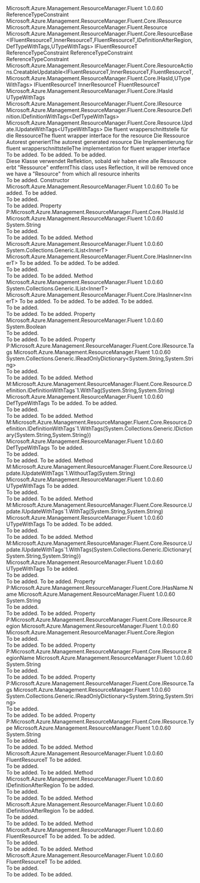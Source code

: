 <Type Name="ResourceBase&lt;IFluentResourceT,InnerResourceT,FluentResourceT,IDefinitionAfterRegion,DefTypeWithTags,UTypeWithTags&gt;" FullName="Microsoft.Azure.Management.ResourceManager.Fluent.Core.ResourceBase&lt;IFluentResourceT,InnerResourceT,FluentResourceT,IDefinitionAfterRegion,DefTypeWithTags,UTypeWithTags&gt;">
  <TypeSignature Language="C#" Value="public abstract class ResourceBase&lt;IFluentResourceT,InnerResourceT,FluentResourceT,IDefinitionAfterRegion,DefTypeWithTags,UTypeWithTags&gt; : Microsoft.Azure.Management.ResourceManager.Fluent.Core.ResourceActions.CreatableUpdatable&lt;IFluentResourceT,InnerResourceT,FluentResourceT,Microsoft.Azure.Management.ResourceManager.Fluent.Core.IHasId,UTypeWithTags&gt;, Microsoft.Azure.Management.ResourceManager.Fluent.Core.IResource, Microsoft.Azure.Management.ResourceManager.Fluent.Core.Resource.Definition.IDefinitionWithTags&lt;DefTypeWithTags&gt;, Microsoft.Azure.Management.ResourceManager.Fluent.Core.Resource.Update.IUpdateWithTags&lt;UTypeWithTags&gt; where IFluentResourceT : class, IResource where InnerResourceT : Resource where FluentResourceT : ResourceBase&lt;IFluentResourceT,InnerResourceT,FluentResourceT,IDefinitionAfterRegion,DefTypeWithTags,UTypeWithTags&gt;, IFluentResourceT where IDefinitionAfterRegion : class where DefTypeWithTags : class where UTypeWithTags : class" />
  <TypeSignature Language="ILAsm" Value=".class public auto ansi abstract beforefieldinit ResourceBase`6&lt;class (class Microsoft.Azure.Management.ResourceManager.Fluent.Core.IResource) IFluentResourceT, (class Microsoft.Azure.Management.ResourceManager.Fluent.Resource) InnerResourceT, (class Microsoft.Azure.Management.ResourceManager.Fluent.Core.ResourceBase`6&lt;!IFluentResourceT, !InnerResourceT, !FluentResourceT, !IDefinitionAfterRegion, !DefTypeWithTags, !UTypeWithTags&gt;, !IFluentResourceT) FluentResourceT, class IDefinitionAfterRegion, class DefTypeWithTags, class UTypeWithTags&gt; extends Microsoft.Azure.Management.ResourceManager.Fluent.Core.ResourceActions.CreatableUpdatable`5&lt;!IFluentResourceT, !InnerResourceT, !FluentResourceT, class Microsoft.Azure.Management.ResourceManager.Fluent.Core.IHasId, !UTypeWithTags&gt; implements class Microsoft.Azure.Management.ResourceManager.Fluent.Core.IHasId, class Microsoft.Azure.Management.ResourceManager.Fluent.Core.IHasName, class Microsoft.Azure.Management.ResourceManager.Fluent.Core.IResource, class Microsoft.Azure.Management.ResourceManager.Fluent.Core.Resource.Definition.IDefinitionWithTags`1&lt;!DefTypeWithTags&gt;, class Microsoft.Azure.Management.ResourceManager.Fluent.Core.Resource.Update.IUpdateWithTags`1&lt;!UTypeWithTags&gt;, class Microsoft.Azure.Management.ResourceManager.Fluent.Core.ResourceActions.IIndexable" />
  <TypeSignature Language="DocId" Value="T:Microsoft.Azure.Management.ResourceManager.Fluent.Core.ResourceBase`6" />
  <TypeSignature Language="VB.NET" Value="Public MustInherit Class ResourceBase(Of IFluentResourceT, InnerResourceT, FluentResourceT, IDefinitionAfterRegion, DefTypeWithTags, UTypeWithTags)&#xA;Inherits CreatableUpdatable(Of IFluentResourceT, InnerResourceT, FluentResourceT, IHasId, UTypeWithTags)&#xA;Implements IDefinitionWithTags(Of DefTypeWithTags), IResource, IUpdateWithTags(Of UTypeWithTags)" />
  <TypeSignature Language="F#" Value="type ResourceBase&lt;'IFluentResourceT, 'InnerResourceT, 'FluentResourceT, 'IDefinitionAfterRegion, 'DefTypeWithTags, 'UTypeWithTags (requires 'IFluentResourceT : null and 'IFluentResourceT :&gt; IResource and 'InnerResourceT :&gt; Resource and 'FluentResourceT :&gt; ResourceBase&lt;'IFluentResourceT, 'InnerResourceT, 'FluentResourceT, 'IDefinitionAfterRegion, 'DefTypeWithTags, 'UTypeWithTags&gt; and 'FluentResourceT :&gt; 'IFluentResourceT and 'IDefinitionAfterRegion : null and 'DefTypeWithTags : null and 'UTypeWithTags : null)&gt; = class&#xA;    inherit CreatableUpdatable&lt;'IFluentResourceT, 'InnerResourceT, 'FluentResourceT, IHasId, 'UTypeWithTags (requires 'IFluentResourceT : null and 'IFluentResourceT :&gt; IResource and 'InnerResourceT :&gt; Resource and 'FluentResourceT :&gt; ResourceBase&lt;'IFluentResourceT, 'InnerResourceT, 'FluentResourceT, 'IDefinitionAfterRegion, 'DefTypeWithTags, 'UTypeWithTags&gt; and 'FluentResourceT :&gt; 'IFluentResourceT and 'UTypeWithTags : null)&gt;&#xA;    interface IResource&#xA;    interface IIndexable&#xA;    interface IHasId&#xA;    interface IHasName&#xA;    interface IDefinitionWithTags&lt;'DefTypeWithTags (requires 'DefTypeWithTags : null)&gt;&#xA;    interface IUpdateWithTags&lt;'UTypeWithTags (requires 'UTypeWithTags : null)&gt;" />
  <AssemblyInfo>
    <AssemblyName>Microsoft.Azure.Management.ResourceManager.Fluent</AssemblyName>
    <AssemblyVersion>1.0.0.60</AssemblyVersion>
  </AssemblyInfo>
  <TypeParameters>
    <TypeParameter Name="IFluentResourceT">
      <Constraints>
        <ParameterAttribute>ReferenceTypeConstraint</ParameterAttribute>
        <InterfaceName>Microsoft.Azure.Management.ResourceManager.Fluent.Core.IResource</InterfaceName>
      </Constraints>
    </TypeParameter>
    <TypeParameter Name="InnerResourceT">
      <Constraints>
        <BaseTypeName>Microsoft.Azure.Management.ResourceManager.Fluent.Resource</BaseTypeName>
      </Constraints>
    </TypeParameter>
    <TypeParameter Name="FluentResourceT">
      <Constraints>
        <BaseTypeName>Microsoft.Azure.Management.ResourceManager.Fluent.Core.ResourceBase&lt;IFluentResourceT,InnerResourceT,FluentResourceT,IDefinitionAfterRegion,DefTypeWithTags,UTypeWithTags&gt;</BaseTypeName>
        <BaseTypeName>IFluentResourceT</BaseTypeName>
      </Constraints>
    </TypeParameter>
    <TypeParameter Name="IDefinitionAfterRegion">
      <Constraints>
        <ParameterAttribute>ReferenceTypeConstraint</ParameterAttribute>
      </Constraints>
    </TypeParameter>
    <TypeParameter Name="DefTypeWithTags">
      <Constraints>
        <ParameterAttribute>ReferenceTypeConstraint</ParameterAttribute>
      </Constraints>
    </TypeParameter>
    <TypeParameter Name="UTypeWithTags">
      <Constraints>
        <ParameterAttribute>ReferenceTypeConstraint</ParameterAttribute>
      </Constraints>
    </TypeParameter>
  </TypeParameters>
  <Base>
    <BaseTypeName>Microsoft.Azure.Management.ResourceManager.Fluent.Core.ResourceActions.CreatableUpdatable&lt;IFluentResourceT,InnerResourceT,FluentResourceT,Microsoft.Azure.Management.ResourceManager.Fluent.Core.IHasId,UTypeWithTags&gt;</BaseTypeName>
    <BaseTypeArguments>
      <BaseTypeArgument TypeParamName="IFluentResourceT">IFluentResourceT</BaseTypeArgument>
      <BaseTypeArgument TypeParamName="InnerResourceT">InnerResourceT</BaseTypeArgument>
      <BaseTypeArgument TypeParamName="FluentResourceT">FluentResourceT</BaseTypeArgument>
      <BaseTypeArgument TypeParamName="IResourceT">Microsoft.Azure.Management.ResourceManager.Fluent.Core.IHasId</BaseTypeArgument>
      <BaseTypeArgument TypeParamName="IUpdatableT">UTypeWithTags</BaseTypeArgument>
    </BaseTypeArguments>
  </Base>
  <Interfaces>
    <Interface>
      <InterfaceName>Microsoft.Azure.Management.ResourceManager.Fluent.Core.IResource</InterfaceName>
    </Interface>
    <Interface>
      <InterfaceName>Microsoft.Azure.Management.ResourceManager.Fluent.Core.Resource.Definition.IDefinitionWithTags&lt;DefTypeWithTags&gt;</InterfaceName>
    </Interface>
    <Interface>
      <InterfaceName>Microsoft.Azure.Management.ResourceManager.Fluent.Core.Resource.Update.IUpdateWithTags&lt;UTypeWithTags&gt;</InterfaceName>
    </Interface>
  </Interfaces>
  <Docs>
    <typeparam name="IFluentResourceT"><span data-ttu-id="e8639-101">Die fluent wrapperschnittstelle für die Ressource</span><span class="sxs-lookup"><span data-stu-id="e8639-101">The fluent wrapper interface for the resource</span></span></typeparam>
    <typeparam name="InnerResourceT"><span data-ttu-id="e8639-102">Die Ressource Autorest generiert</span><span class="sxs-lookup"><span data-stu-id="e8639-102">The autorest generated resource</span></span></typeparam>
    <typeparam name="FluentResourceT"><span data-ttu-id="e8639-103">Die Implementierung für fluent wrapperschnittstelle</span><span class="sxs-lookup"><span data-stu-id="e8639-103">The implementation for fluent wrapper interface</span></span></typeparam>
    <typeparam name="IDefinitionAfterRegion">To be added.</typeparam>
    <typeparam name="DefTypeWithTags">To be added.</typeparam>
    <typeparam name="UTypeWithTags">To be added.</typeparam>
    <summary>
            <span data-ttu-id="e8639-104">Diese Klasse verwendet Reflektion, sobald wir haben eine alle Ressource erbt "Ressource" entfernt</span><span class="sxs-lookup"><span data-stu-id="e8639-104">This class uses Reflection, it will be removed once we have a "Resource" from which all resource inherits</span></span>
            </summary>
    <remarks>To be added.</remarks>
  </Docs>
  <Members>
    <Member MemberName=".ctor">
      <MemberSignature Language="C#" Value="protected ResourceBase (string key, InnerResourceT innerObject);" />
      <MemberSignature Language="ILAsm" Value=".method familyhidebysig specialname rtspecialname instance void .ctor(string key, !InnerResourceT innerObject) cil managed" />
      <MemberSignature Language="DocId" Value="M:Microsoft.Azure.Management.ResourceManager.Fluent.Core.ResourceBase`6.#ctor(System.String,`1)" />
      <MemberSignature Language="VB.NET" Value="Protected Sub New (key As String, innerObject As InnerResourceT)" />
      <MemberSignature Language="F#" Value="new Microsoft.Azure.Management.ResourceManager.Fluent.Core.ResourceBase&lt;'IFluentResourceT, 'InnerResourceT, 'FluentResourceT, 'IDefinitionAfterRegion, 'DefTypeWithTags, 'UTypeWithTags (requires 'IFluentResourceT : null and 'IFluentResourceT :&gt; Microsoft.Azure.Management.ResourceManager.Fluent.Core.IResource and 'InnerResourceT :&gt; Microsoft.Azure.Management.ResourceManager.Fluent.Resource and 'FluentResourceT :&gt; Microsoft.Azure.Management.ResourceManager.Fluent.Core.ResourceBase&lt;'IFluentResourceT, 'InnerResourceT, 'FluentResourceT, 'IDefinitionAfterRegion, 'DefTypeWithTags, 'UTypeWithTags&gt; and 'FluentResourceT :&gt; 'IFluentResourceT and 'IDefinitionAfterRegion : null and 'DefTypeWithTags : null and 'UTypeWithTags : null)&gt; : string * 'InnerResourceT -&gt; Microsoft.Azure.Management.ResourceManager.Fluent.Core.ResourceBase&lt;'IFluentResourceT, 'InnerResourceT, 'FluentResourceT, 'IDefinitionAfterRegion, 'DefTypeWithTags, 'UTypeWithTags (requires 'IFluentResourceT : null and 'IFluentResourceT :&gt; Microsoft.Azure.Management.ResourceManager.Fluent.Core.IResource and 'InnerResourceT :&gt; Microsoft.Azure.Management.ResourceManager.Fluent.Resource and 'FluentResourceT :&gt; Microsoft.Azure.Management.ResourceManager.Fluent.Core.ResourceBase&lt;'IFluentResourceT, 'InnerResourceT, 'FluentResourceT, 'IDefinitionAfterRegion, 'DefTypeWithTags, 'UTypeWithTags&gt; and 'FluentResourceT :&gt; 'IFluentResourceT and 'IDefinitionAfterRegion : null and 'DefTypeWithTags : null and 'UTypeWithTags : null)&gt;" Usage="new Microsoft.Azure.Management.ResourceManager.Fluent.Core.ResourceBase&lt;'IFluentResourceT, 'InnerResourceT, 'FluentResourceT, 'IDefinitionAfterRegion, 'DefTypeWithTags, 'UTypeWithTags (requires 'IFluentResourceT : null and 'IFluentResourceT :&gt; Microsoft.Azure.Management.ResourceManager.Fluent.Core.IResource and 'InnerResourceT :&gt; Microsoft.Azure.Management.ResourceManager.Fluent.Resource and 'FluentResourceT :&gt; Microsoft.Azure.Management.ResourceManager.Fluent.Core.ResourceBase&lt;'IFluentResourceT, 'InnerResourceT, 'FluentResourceT, 'IDefinitionAfterRegion, 'DefTypeWithTags, 'UTypeWithTags&gt; and 'FluentResourceT :&gt; 'IFluentResourceT and 'IDefinitionAfterRegion : null and 'DefTypeWithTags : null and 'UTypeWithTags : null)&gt; (key, innerObject)" />
      <MemberType>Constructor</MemberType>
      <AssemblyInfo>
        <AssemblyName>Microsoft.Azure.Management.ResourceManager.Fluent</AssemblyName>
        <AssemblyVersion>1.0.0.60</AssemblyVersion>
      </AssemblyInfo>
      <Parameters>
        <Parameter Name="key" Type="System.String" />
        <Parameter Name="innerObject" Type="InnerResourceT" />
      </Parameters>
      <Docs>
        <param name="key">To be added.</param>
        <param name="innerObject">To be added.</param>
        <summary>To be added.</summary>
        <remarks>To be added.</remarks>
      </Docs>
    </Member>
    <Member MemberName="Id">
      <MemberSignature Language="C#" Value="public string Id { get; }" />
      <MemberSignature Language="ILAsm" Value=".property instance string Id" />
      <MemberSignature Language="DocId" Value="P:Microsoft.Azure.Management.ResourceManager.Fluent.Core.ResourceBase`6.Id" />
      <MemberSignature Language="VB.NET" Value="Public ReadOnly Property Id As String" />
      <MemberSignature Language="F#" Value="member this.Id : string" Usage="Microsoft.Azure.Management.ResourceManager.Fluent.Core.ResourceBase&lt;'IFluentResourceT, 'InnerResourceT, 'FluentResourceT, 'IDefinitionAfterRegion, 'DefTypeWithTags, 'UTypeWithTags (requires 'IFluentResourceT : null and 'IFluentResourceT :&gt; Microsoft.Azure.Management.ResourceManager.Fluent.Core.IResource and 'InnerResourceT :&gt; Microsoft.Azure.Management.ResourceManager.Fluent.Resource and 'FluentResourceT :&gt; Microsoft.Azure.Management.ResourceManager.Fluent.Core.ResourceBase&lt;'IFluentResourceT, 'InnerResourceT, 'FluentResourceT, 'IDefinitionAfterRegion, 'DefTypeWithTags, 'UTypeWithTags&gt; and 'FluentResourceT :&gt; 'IFluentResourceT and 'IDefinitionAfterRegion : null and 'DefTypeWithTags : null and 'UTypeWithTags : null)&gt;.Id" />
      <MemberType>Property</MemberType>
      <Implements>
        <InterfaceMember>P:Microsoft.Azure.Management.ResourceManager.Fluent.Core.IHasId.Id</InterfaceMember>
      </Implements>
      <AssemblyInfo>
        <AssemblyName>Microsoft.Azure.Management.ResourceManager.Fluent</AssemblyName>
        <AssemblyVersion>1.0.0.60</AssemblyVersion>
      </AssemblyInfo>
      <ReturnValue>
        <ReturnType>System.String</ReturnType>
      </ReturnValue>
      <Docs>
        <summary>To be added.</summary>
        <value>To be added.</value>
        <remarks>To be added.</remarks>
      </Docs>
    </Member>
    <Member MemberName="InnersFromWrappers&lt;InnerT,IWrapperT&gt;">
      <MemberSignature Language="C#" Value="protected System.Collections.Generic.IList&lt;InnerT&gt; InnersFromWrappers&lt;InnerT,IWrapperT&gt; (System.Collections.Generic.ICollection&lt;IWrapperT&gt; wrappers) where IWrapperT : Microsoft.Azure.Management.ResourceManager.Fluent.Core.IHasInner&lt;InnerT&gt;;" />
      <MemberSignature Language="ILAsm" Value=".method familyhidebysig instance class System.Collections.Generic.IList`1&lt;!!InnerT&gt; InnersFromWrappers&lt;InnerT, (class Microsoft.Azure.Management.ResourceManager.Fluent.Core.IHasInner`1&lt;!!InnerT&gt;) IWrapperT&gt;(class System.Collections.Generic.ICollection`1&lt;!!IWrapperT&gt; wrappers) cil managed" />
      <MemberSignature Language="DocId" Value="M:Microsoft.Azure.Management.ResourceManager.Fluent.Core.ResourceBase`6.InnersFromWrappers``2(System.Collections.Generic.ICollection{``1})" />
      <MemberSignature Language="VB.NET" Value="Protected Function InnersFromWrappers(Of InnerT, IWrapperT) (wrappers As ICollection(Of IWrapperT)) As IList(Of InnerT)" />
      <MemberSignature Language="F#" Value="member this.InnersFromWrappers : System.Collections.Generic.ICollection&lt;'IWrapperT (requires 'IWrapperT :&gt; Microsoft.Azure.Management.ResourceManager.Fluent.Core.IHasInner&lt;'InnerT&gt;)&gt; -&gt; System.Collections.Generic.IList&lt;'InnerT&gt; (requires 'IWrapperT :&gt; Microsoft.Azure.Management.ResourceManager.Fluent.Core.IHasInner&lt;'InnerT&gt;)" Usage="resourceBase.InnersFromWrappers wrappers" />
      <MemberType>Method</MemberType>
      <AssemblyInfo>
        <AssemblyName>Microsoft.Azure.Management.ResourceManager.Fluent</AssemblyName>
        <AssemblyVersion>1.0.0.60</AssemblyVersion>
      </AssemblyInfo>
      <ReturnValue>
        <ReturnType>System.Collections.Generic.IList&lt;InnerT&gt;</ReturnType>
      </ReturnValue>
      <TypeParameters>
        <TypeParameter Name="InnerT" />
        <TypeParameter Name="IWrapperT">
          <Constraints>
            <InterfaceName>Microsoft.Azure.Management.ResourceManager.Fluent.Core.IHasInner&lt;InnerT&gt;</InterfaceName>
          </Constraints>
        </TypeParameter>
      </TypeParameters>
      <Parameters>
        <Parameter Name="wrappers" Type="System.Collections.Generic.ICollection&lt;IWrapperT&gt;" />
      </Parameters>
      <Docs>
        <typeparam name="InnerT">To be added.</typeparam>
        <typeparam name="IWrapperT">To be added.</typeparam>
        <param name="wrappers">To be added.</param>
        <summary>To be added.</summary>
        <returns>To be added.</returns>
        <remarks>To be added.</remarks>
      </Docs>
    </Member>
    <Member MemberName="InnersFromWrappers&lt;InnerT,IWrapperT&gt;">
      <MemberSignature Language="C#" Value="protected System.Collections.Generic.IList&lt;InnerT&gt; InnersFromWrappers&lt;InnerT,IWrapperT&gt; (System.Collections.Generic.ICollection&lt;IWrapperT&gt; wrappers, System.Collections.Generic.IList&lt;InnerT&gt; inners) where IWrapperT : Microsoft.Azure.Management.ResourceManager.Fluent.Core.IHasInner&lt;InnerT&gt;;" />
      <MemberSignature Language="ILAsm" Value=".method familyhidebysig instance class System.Collections.Generic.IList`1&lt;!!InnerT&gt; InnersFromWrappers&lt;InnerT, (class Microsoft.Azure.Management.ResourceManager.Fluent.Core.IHasInner`1&lt;!!InnerT&gt;) IWrapperT&gt;(class System.Collections.Generic.ICollection`1&lt;!!IWrapperT&gt; wrappers, class System.Collections.Generic.IList`1&lt;!!InnerT&gt; inners) cil managed" />
      <MemberSignature Language="DocId" Value="M:Microsoft.Azure.Management.ResourceManager.Fluent.Core.ResourceBase`6.InnersFromWrappers``2(System.Collections.Generic.ICollection{``1},System.Collections.Generic.IList{``0})" />
      <MemberSignature Language="VB.NET" Value="Protected Function InnersFromWrappers(Of InnerT, IWrapperT) (wrappers As ICollection(Of IWrapperT), inners As IList(Of InnerT)) As IList(Of InnerT)" />
      <MemberSignature Language="F#" Value="member this.InnersFromWrappers : System.Collections.Generic.ICollection&lt;'IWrapperT (requires 'IWrapperT :&gt; Microsoft.Azure.Management.ResourceManager.Fluent.Core.IHasInner&lt;'InnerT&gt;)&gt; * System.Collections.Generic.IList&lt;'InnerT&gt; -&gt; System.Collections.Generic.IList&lt;'InnerT&gt; (requires 'IWrapperT :&gt; Microsoft.Azure.Management.ResourceManager.Fluent.Core.IHasInner&lt;'InnerT&gt;)" Usage="resourceBase.InnersFromWrappers (wrappers, inners)" />
      <MemberType>Method</MemberType>
      <AssemblyInfo>
        <AssemblyName>Microsoft.Azure.Management.ResourceManager.Fluent</AssemblyName>
        <AssemblyVersion>1.0.0.60</AssemblyVersion>
      </AssemblyInfo>
      <ReturnValue>
        <ReturnType>System.Collections.Generic.IList&lt;InnerT&gt;</ReturnType>
      </ReturnValue>
      <TypeParameters>
        <TypeParameter Name="InnerT" />
        <TypeParameter Name="IWrapperT">
          <Constraints>
            <InterfaceName>Microsoft.Azure.Management.ResourceManager.Fluent.Core.IHasInner&lt;InnerT&gt;</InterfaceName>
          </Constraints>
        </TypeParameter>
      </TypeParameters>
      <Parameters>
        <Parameter Name="wrappers" Type="System.Collections.Generic.ICollection&lt;IWrapperT&gt;" />
        <Parameter Name="inners" Type="System.Collections.Generic.IList&lt;InnerT&gt;" />
      </Parameters>
      <Docs>
        <typeparam name="InnerT">To be added.</typeparam>
        <typeparam name="IWrapperT">To be added.</typeparam>
        <param name="wrappers">To be added.</param>
        <param name="inners">To be added.</param>
        <summary>To be added.</summary>
        <returns>To be added.</returns>
        <remarks>To be added.</remarks>
      </Docs>
    </Member>
    <Member MemberName="IsInCreateMode">
      <MemberSignature Language="C#" Value="protected bool IsInCreateMode { get; }" />
      <MemberSignature Language="ILAsm" Value=".property instance bool IsInCreateMode" />
      <MemberSignature Language="DocId" Value="P:Microsoft.Azure.Management.ResourceManager.Fluent.Core.ResourceBase`6.IsInCreateMode" />
      <MemberSignature Language="VB.NET" Value="Protected ReadOnly Property IsInCreateMode As Boolean" />
      <MemberSignature Language="F#" Value="member this.IsInCreateMode : bool" Usage="Microsoft.Azure.Management.ResourceManager.Fluent.Core.ResourceBase&lt;'IFluentResourceT, 'InnerResourceT, 'FluentResourceT, 'IDefinitionAfterRegion, 'DefTypeWithTags, 'UTypeWithTags (requires 'IFluentResourceT : null and 'IFluentResourceT :&gt; Microsoft.Azure.Management.ResourceManager.Fluent.Core.IResource and 'InnerResourceT :&gt; Microsoft.Azure.Management.ResourceManager.Fluent.Resource and 'FluentResourceT :&gt; Microsoft.Azure.Management.ResourceManager.Fluent.Core.ResourceBase&lt;'IFluentResourceT, 'InnerResourceT, 'FluentResourceT, 'IDefinitionAfterRegion, 'DefTypeWithTags, 'UTypeWithTags&gt; and 'FluentResourceT :&gt; 'IFluentResourceT and 'IDefinitionAfterRegion : null and 'DefTypeWithTags : null and 'UTypeWithTags : null)&gt;.IsInCreateMode" />
      <MemberType>Property</MemberType>
      <AssemblyInfo>
        <AssemblyName>Microsoft.Azure.Management.ResourceManager.Fluent</AssemblyName>
        <AssemblyVersion>1.0.0.60</AssemblyVersion>
      </AssemblyInfo>
      <ReturnValue>
        <ReturnType>System.Boolean</ReturnType>
      </ReturnValue>
      <Docs>
        <summary>To be added.</summary>
        <value>To be added.</value>
        <remarks>To be added.</remarks>
      </Docs>
    </Member>
    <Member MemberName="Microsoft.Azure.Management.ResourceManager.Fluent.Core.IResource.Tags">
      <MemberSignature Language="C#" Value="System.Collections.Generic.IReadOnlyDictionary&lt;string,string&gt; Microsoft.Azure.Management.ResourceManager.Fluent.Core.IResource.Tags { get; }" />
      <MemberSignature Language="ILAsm" Value=".property instance class System.Collections.Generic.IReadOnlyDictionary`2&lt;string, string&gt; Microsoft.Azure.Management.ResourceManager.Fluent.Core.IResource.Tags" />
      <MemberSignature Language="DocId" Value="P:Microsoft.Azure.Management.ResourceManager.Fluent.Core.ResourceBase`6.Microsoft#Azure#Management#ResourceManager#Fluent#Core#IResource#Tags" />
      <MemberSignature Language="VB.NET" Value=" ReadOnly Property Tags As IReadOnlyDictionary(Of String, String) Implements IResource.Tags" />
      <MemberSignature Language="F#" Usage="Microsoft.Azure.Management.ResourceManager.Fluent.Core.ResourceBase&lt;'IFluentResourceT, 'InnerResourceT, 'FluentResourceT, 'IDefinitionAfterRegion, 'DefTypeWithTags, 'UTypeWithTags (requires 'IFluentResourceT : null and 'IFluentResourceT :&gt; Microsoft.Azure.Management.ResourceManager.Fluent.Core.IResource and 'InnerResourceT :&gt; Microsoft.Azure.Management.ResourceManager.Fluent.Resource and 'FluentResourceT :&gt; Microsoft.Azure.Management.ResourceManager.Fluent.Core.ResourceBase&lt;'IFluentResourceT, 'InnerResourceT, 'FluentResourceT, 'IDefinitionAfterRegion, 'DefTypeWithTags, 'UTypeWithTags&gt; and 'FluentResourceT :&gt; 'IFluentResourceT and 'IDefinitionAfterRegion : null and 'DefTypeWithTags : null and 'UTypeWithTags : null)&gt;.Microsoft.Azure.Management.ResourceManager.Fluent.Core.IResource.Tags" />
      <MemberType>Property</MemberType>
      <Implements>
        <InterfaceMember>P:Microsoft.Azure.Management.ResourceManager.Fluent.Core.IResource.Tags</InterfaceMember>
      </Implements>
      <AssemblyInfo>
        <AssemblyName>Microsoft.Azure.Management.ResourceManager.Fluent</AssemblyName>
        <AssemblyVersion>1.0.0.60</AssemblyVersion>
      </AssemblyInfo>
      <ReturnValue>
        <ReturnType>System.Collections.Generic.IReadOnlyDictionary&lt;System.String,System.String&gt;</ReturnType>
      </ReturnValue>
      <Docs>
        <summary>To be added.</summary>
        <value>To be added.</value>
        <remarks>To be added.</remarks>
      </Docs>
    </Member>
    <Member MemberName="Microsoft.Azure.Management.ResourceManager.Fluent.Core.Resource.Definition.IDefinitionWithTags&lt;DefTypeWithTags&gt;.WithTag">
      <MemberSignature Language="C#" Value="DefTypeWithTags IDefinitionWithTags&lt;DefTypeWithTags&gt;.WithTag (string key, string value);" />
      <MemberSignature Language="ILAsm" Value=".method hidebysig newslot virtual instance !DefTypeWithTags Microsoft.Azure.Management.ResourceManager.Fluent.Core.Resource.Definition.IDefinitionWithTags&lt;DefTypeWithTags&gt;.WithTag(string key, string value) cil managed" />
      <MemberSignature Language="DocId" Value="M:Microsoft.Azure.Management.ResourceManager.Fluent.Core.ResourceBase`6.Microsoft#Azure#Management#ResourceManager#Fluent#Core#Resource#Definition#IDefinitionWithTags&lt;DefTypeWithTags&gt;#WithTag(System.String,System.String)" />
      <MemberSignature Language="VB.NET" Value="Function WithTag (key As String, value As String) As DefTypeWithTags Implements IDefinitionWithTags(Of DefTypeWithTags).WithTag" />
      <MemberType>Method</MemberType>
      <Implements>
        <InterfaceMember>M:Microsoft.Azure.Management.ResourceManager.Fluent.Core.Resource.Definition.IDefinitionWithTags`1.WithTag(System.String,System.String)</InterfaceMember>
      </Implements>
      <AssemblyInfo>
        <AssemblyName>Microsoft.Azure.Management.ResourceManager.Fluent</AssemblyName>
        <AssemblyVersion>1.0.0.60</AssemblyVersion>
      </AssemblyInfo>
      <ReturnValue>
        <ReturnType>DefTypeWithTags</ReturnType>
      </ReturnValue>
      <Parameters>
        <Parameter Name="key" Type="System.String" />
        <Parameter Name="value" Type="System.String" />
      </Parameters>
      <Docs>
        <param name="key">To be added.</param>
        <param name="value">To be added.</param>
        <summary>To be added.</summary>
        <returns>To be added.</returns>
        <remarks>To be added.</remarks>
      </Docs>
    </Member>
    <Member MemberName="Microsoft.Azure.Management.ResourceManager.Fluent.Core.Resource.Definition.IDefinitionWithTags&lt;DefTypeWithTags&gt;.WithTags">
      <MemberSignature Language="C#" Value="DefTypeWithTags IDefinitionWithTags&lt;DefTypeWithTags&gt;.WithTags (System.Collections.Generic.IDictionary&lt;string,string&gt; tags);" />
      <MemberSignature Language="ILAsm" Value=".method hidebysig newslot virtual instance !DefTypeWithTags Microsoft.Azure.Management.ResourceManager.Fluent.Core.Resource.Definition.IDefinitionWithTags&lt;DefTypeWithTags&gt;.WithTags(class System.Collections.Generic.IDictionary`2&lt;string, string&gt; tags) cil managed" />
      <MemberSignature Language="DocId" Value="M:Microsoft.Azure.Management.ResourceManager.Fluent.Core.ResourceBase`6.Microsoft#Azure#Management#ResourceManager#Fluent#Core#Resource#Definition#IDefinitionWithTags&lt;DefTypeWithTags&gt;#WithTags(System.Collections.Generic.IDictionary{System.String,System.String})" />
      <MemberSignature Language="VB.NET" Value="Function WithTags (tags As IDictionary(Of String, String)) As DefTypeWithTags Implements IDefinitionWithTags(Of DefTypeWithTags).WithTags" />
      <MemberType>Method</MemberType>
      <Implements>
        <InterfaceMember>M:Microsoft.Azure.Management.ResourceManager.Fluent.Core.Resource.Definition.IDefinitionWithTags`1.WithTags(System.Collections.Generic.IDictionary{System.String,System.String})</InterfaceMember>
      </Implements>
      <AssemblyInfo>
        <AssemblyName>Microsoft.Azure.Management.ResourceManager.Fluent</AssemblyName>
        <AssemblyVersion>1.0.0.60</AssemblyVersion>
      </AssemblyInfo>
      <ReturnValue>
        <ReturnType>DefTypeWithTags</ReturnType>
      </ReturnValue>
      <Parameters>
        <Parameter Name="tags" Type="System.Collections.Generic.IDictionary&lt;System.String,System.String&gt;" />
      </Parameters>
      <Docs>
        <param name="tags">To be added.</param>
        <summary>To be added.</summary>
        <returns>To be added.</returns>
        <remarks>To be added.</remarks>
      </Docs>
    </Member>
    <Member MemberName="Microsoft.Azure.Management.ResourceManager.Fluent.Core.Resource.Update.IUpdateWithTags&lt;UTypeWithTags&gt;.WithoutTag">
      <MemberSignature Language="C#" Value="UTypeWithTags IUpdateWithTags&lt;UTypeWithTags&gt;.WithoutTag (string key);" />
      <MemberSignature Language="ILAsm" Value=".method hidebysig newslot virtual instance !UTypeWithTags Microsoft.Azure.Management.ResourceManager.Fluent.Core.Resource.Update.IUpdateWithTags&lt;UTypeWithTags&gt;.WithoutTag(string key) cil managed" />
      <MemberSignature Language="DocId" Value="M:Microsoft.Azure.Management.ResourceManager.Fluent.Core.ResourceBase`6.Microsoft#Azure#Management#ResourceManager#Fluent#Core#Resource#Update#IUpdateWithTags&lt;UTypeWithTags&gt;#WithoutTag(System.String)" />
      <MemberSignature Language="VB.NET" Value="Function WithoutTag (key As String) As UTypeWithTags Implements IUpdateWithTags(Of UTypeWithTags).WithoutTag" />
      <MemberType>Method</MemberType>
      <Implements>
        <InterfaceMember>M:Microsoft.Azure.Management.ResourceManager.Fluent.Core.Resource.Update.IUpdateWithTags`1.WithoutTag(System.String)</InterfaceMember>
      </Implements>
      <AssemblyInfo>
        <AssemblyName>Microsoft.Azure.Management.ResourceManager.Fluent</AssemblyName>
        <AssemblyVersion>1.0.0.60</AssemblyVersion>
      </AssemblyInfo>
      <ReturnValue>
        <ReturnType>UTypeWithTags</ReturnType>
      </ReturnValue>
      <Parameters>
        <Parameter Name="key" Type="System.String" />
      </Parameters>
      <Docs>
        <param name="key">To be added.</param>
        <summary>To be added.</summary>
        <returns>To be added.</returns>
        <remarks>To be added.</remarks>
      </Docs>
    </Member>
    <Member MemberName="Microsoft.Azure.Management.ResourceManager.Fluent.Core.Resource.Update.IUpdateWithTags&lt;UTypeWithTags&gt;.WithTag">
      <MemberSignature Language="C#" Value="UTypeWithTags IUpdateWithTags&lt;UTypeWithTags&gt;.WithTag (string key, string value);" />
      <MemberSignature Language="ILAsm" Value=".method hidebysig newslot virtual instance !UTypeWithTags Microsoft.Azure.Management.ResourceManager.Fluent.Core.Resource.Update.IUpdateWithTags&lt;UTypeWithTags&gt;.WithTag(string key, string value) cil managed" />
      <MemberSignature Language="DocId" Value="M:Microsoft.Azure.Management.ResourceManager.Fluent.Core.ResourceBase`6.Microsoft#Azure#Management#ResourceManager#Fluent#Core#Resource#Update#IUpdateWithTags&lt;UTypeWithTags&gt;#WithTag(System.String,System.String)" />
      <MemberSignature Language="VB.NET" Value="Function WithTag (key As String, value As String) As UTypeWithTags Implements IUpdateWithTags(Of UTypeWithTags).WithTag" />
      <MemberType>Method</MemberType>
      <Implements>
        <InterfaceMember>M:Microsoft.Azure.Management.ResourceManager.Fluent.Core.Resource.Update.IUpdateWithTags`1.WithTag(System.String,System.String)</InterfaceMember>
      </Implements>
      <AssemblyInfo>
        <AssemblyName>Microsoft.Azure.Management.ResourceManager.Fluent</AssemblyName>
        <AssemblyVersion>1.0.0.60</AssemblyVersion>
      </AssemblyInfo>
      <ReturnValue>
        <ReturnType>UTypeWithTags</ReturnType>
      </ReturnValue>
      <Parameters>
        <Parameter Name="key" Type="System.String" />
        <Parameter Name="value" Type="System.String" />
      </Parameters>
      <Docs>
        <param name="key">To be added.</param>
        <param name="value">To be added.</param>
        <summary>To be added.</summary>
        <returns>To be added.</returns>
        <remarks>To be added.</remarks>
      </Docs>
    </Member>
    <Member MemberName="Microsoft.Azure.Management.ResourceManager.Fluent.Core.Resource.Update.IUpdateWithTags&lt;UTypeWithTags&gt;.WithTags">
      <MemberSignature Language="C#" Value="UTypeWithTags IUpdateWithTags&lt;UTypeWithTags&gt;.WithTags (System.Collections.Generic.IDictionary&lt;string,string&gt; tags);" />
      <MemberSignature Language="ILAsm" Value=".method hidebysig newslot virtual instance !UTypeWithTags Microsoft.Azure.Management.ResourceManager.Fluent.Core.Resource.Update.IUpdateWithTags&lt;UTypeWithTags&gt;.WithTags(class System.Collections.Generic.IDictionary`2&lt;string, string&gt; tags) cil managed" />
      <MemberSignature Language="DocId" Value="M:Microsoft.Azure.Management.ResourceManager.Fluent.Core.ResourceBase`6.Microsoft#Azure#Management#ResourceManager#Fluent#Core#Resource#Update#IUpdateWithTags&lt;UTypeWithTags&gt;#WithTags(System.Collections.Generic.IDictionary{System.String,System.String})" />
      <MemberSignature Language="VB.NET" Value="Function WithTags (tags As IDictionary(Of String, String)) As UTypeWithTags Implements IUpdateWithTags(Of UTypeWithTags).WithTags" />
      <MemberType>Method</MemberType>
      <Implements>
        <InterfaceMember>M:Microsoft.Azure.Management.ResourceManager.Fluent.Core.Resource.Update.IUpdateWithTags`1.WithTags(System.Collections.Generic.IDictionary{System.String,System.String})</InterfaceMember>
      </Implements>
      <AssemblyInfo>
        <AssemblyName>Microsoft.Azure.Management.ResourceManager.Fluent</AssemblyName>
        <AssemblyVersion>1.0.0.60</AssemblyVersion>
      </AssemblyInfo>
      <ReturnValue>
        <ReturnType>UTypeWithTags</ReturnType>
      </ReturnValue>
      <Parameters>
        <Parameter Name="tags" Type="System.Collections.Generic.IDictionary&lt;System.String,System.String&gt;" />
      </Parameters>
      <Docs>
        <param name="tags">To be added.</param>
        <summary>To be added.</summary>
        <returns>To be added.</returns>
        <remarks>To be added.</remarks>
      </Docs>
    </Member>
    <Member MemberName="Name">
      <MemberSignature Language="C#" Value="public string Name { get; }" />
      <MemberSignature Language="ILAsm" Value=".property instance string Name" />
      <MemberSignature Language="DocId" Value="P:Microsoft.Azure.Management.ResourceManager.Fluent.Core.ResourceBase`6.Name" />
      <MemberSignature Language="VB.NET" Value="Public ReadOnly Property Name As String" />
      <MemberSignature Language="F#" Value="member this.Name : string" Usage="Microsoft.Azure.Management.ResourceManager.Fluent.Core.ResourceBase&lt;'IFluentResourceT, 'InnerResourceT, 'FluentResourceT, 'IDefinitionAfterRegion, 'DefTypeWithTags, 'UTypeWithTags (requires 'IFluentResourceT : null and 'IFluentResourceT :&gt; Microsoft.Azure.Management.ResourceManager.Fluent.Core.IResource and 'InnerResourceT :&gt; Microsoft.Azure.Management.ResourceManager.Fluent.Resource and 'FluentResourceT :&gt; Microsoft.Azure.Management.ResourceManager.Fluent.Core.ResourceBase&lt;'IFluentResourceT, 'InnerResourceT, 'FluentResourceT, 'IDefinitionAfterRegion, 'DefTypeWithTags, 'UTypeWithTags&gt; and 'FluentResourceT :&gt; 'IFluentResourceT and 'IDefinitionAfterRegion : null and 'DefTypeWithTags : null and 'UTypeWithTags : null)&gt;.Name" />
      <MemberType>Property</MemberType>
      <Implements>
        <InterfaceMember>P:Microsoft.Azure.Management.ResourceManager.Fluent.Core.IHasName.Name</InterfaceMember>
      </Implements>
      <AssemblyInfo>
        <AssemblyName>Microsoft.Azure.Management.ResourceManager.Fluent</AssemblyName>
        <AssemblyVersion>1.0.0.60</AssemblyVersion>
      </AssemblyInfo>
      <ReturnValue>
        <ReturnType>System.String</ReturnType>
      </ReturnValue>
      <Docs>
        <summary>To be added.</summary>
        <value>To be added.</value>
        <remarks>To be added.</remarks>
      </Docs>
    </Member>
    <Member MemberName="Region">
      <MemberSignature Language="C#" Value="public Microsoft.Azure.Management.ResourceManager.Fluent.Core.Region Region { get; }" />
      <MemberSignature Language="ILAsm" Value=".property instance class Microsoft.Azure.Management.ResourceManager.Fluent.Core.Region Region" />
      <MemberSignature Language="DocId" Value="P:Microsoft.Azure.Management.ResourceManager.Fluent.Core.ResourceBase`6.Region" />
      <MemberSignature Language="VB.NET" Value="Public ReadOnly Property Region As Region" />
      <MemberSignature Language="F#" Value="member this.Region : Microsoft.Azure.Management.ResourceManager.Fluent.Core.Region" Usage="Microsoft.Azure.Management.ResourceManager.Fluent.Core.ResourceBase&lt;'IFluentResourceT, 'InnerResourceT, 'FluentResourceT, 'IDefinitionAfterRegion, 'DefTypeWithTags, 'UTypeWithTags (requires 'IFluentResourceT : null and 'IFluentResourceT :&gt; Microsoft.Azure.Management.ResourceManager.Fluent.Core.IResource and 'InnerResourceT :&gt; Microsoft.Azure.Management.ResourceManager.Fluent.Resource and 'FluentResourceT :&gt; Microsoft.Azure.Management.ResourceManager.Fluent.Core.ResourceBase&lt;'IFluentResourceT, 'InnerResourceT, 'FluentResourceT, 'IDefinitionAfterRegion, 'DefTypeWithTags, 'UTypeWithTags&gt; and 'FluentResourceT :&gt; 'IFluentResourceT and 'IDefinitionAfterRegion : null and 'DefTypeWithTags : null and 'UTypeWithTags : null)&gt;.Region" />
      <MemberType>Property</MemberType>
      <Implements>
        <InterfaceMember>P:Microsoft.Azure.Management.ResourceManager.Fluent.Core.IResource.Region</InterfaceMember>
      </Implements>
      <AssemblyInfo>
        <AssemblyName>Microsoft.Azure.Management.ResourceManager.Fluent</AssemblyName>
        <AssemblyVersion>1.0.0.60</AssemblyVersion>
      </AssemblyInfo>
      <ReturnValue>
        <ReturnType>Microsoft.Azure.Management.ResourceManager.Fluent.Core.Region</ReturnType>
      </ReturnValue>
      <Docs>
        <summary>To be added.</summary>
        <value>To be added.</value>
        <remarks>To be added.</remarks>
      </Docs>
    </Member>
    <Member MemberName="RegionName">
      <MemberSignature Language="C#" Value="public string RegionName { get; }" />
      <MemberSignature Language="ILAsm" Value=".property instance string RegionName" />
      <MemberSignature Language="DocId" Value="P:Microsoft.Azure.Management.ResourceManager.Fluent.Core.ResourceBase`6.RegionName" />
      <MemberSignature Language="VB.NET" Value="Public ReadOnly Property RegionName As String" />
      <MemberSignature Language="F#" Value="member this.RegionName : string" Usage="Microsoft.Azure.Management.ResourceManager.Fluent.Core.ResourceBase&lt;'IFluentResourceT, 'InnerResourceT, 'FluentResourceT, 'IDefinitionAfterRegion, 'DefTypeWithTags, 'UTypeWithTags (requires 'IFluentResourceT : null and 'IFluentResourceT :&gt; Microsoft.Azure.Management.ResourceManager.Fluent.Core.IResource and 'InnerResourceT :&gt; Microsoft.Azure.Management.ResourceManager.Fluent.Resource and 'FluentResourceT :&gt; Microsoft.Azure.Management.ResourceManager.Fluent.Core.ResourceBase&lt;'IFluentResourceT, 'InnerResourceT, 'FluentResourceT, 'IDefinitionAfterRegion, 'DefTypeWithTags, 'UTypeWithTags&gt; and 'FluentResourceT :&gt; 'IFluentResourceT and 'IDefinitionAfterRegion : null and 'DefTypeWithTags : null and 'UTypeWithTags : null)&gt;.RegionName" />
      <MemberType>Property</MemberType>
      <Implements>
        <InterfaceMember>P:Microsoft.Azure.Management.ResourceManager.Fluent.Core.IResource.RegionName</InterfaceMember>
      </Implements>
      <AssemblyInfo>
        <AssemblyName>Microsoft.Azure.Management.ResourceManager.Fluent</AssemblyName>
        <AssemblyVersion>1.0.0.60</AssemblyVersion>
      </AssemblyInfo>
      <ReturnValue>
        <ReturnType>System.String</ReturnType>
      </ReturnValue>
      <Docs>
        <summary>To be added.</summary>
        <value>To be added.</value>
        <remarks>To be added.</remarks>
      </Docs>
    </Member>
    <Member MemberName="Tags">
      <MemberSignature Language="C#" Value="public System.Collections.Generic.IReadOnlyDictionary&lt;string,string&gt; Tags { get; }" />
      <MemberSignature Language="ILAsm" Value=".property instance class System.Collections.Generic.IReadOnlyDictionary`2&lt;string, string&gt; Tags" />
      <MemberSignature Language="DocId" Value="P:Microsoft.Azure.Management.ResourceManager.Fluent.Core.ResourceBase`6.Tags" />
      <MemberSignature Language="VB.NET" Value="Public ReadOnly Property Tags As IReadOnlyDictionary(Of String, String)" />
      <MemberSignature Language="F#" Value="member this.Tags : System.Collections.Generic.IReadOnlyDictionary&lt;string, string&gt;" Usage="Microsoft.Azure.Management.ResourceManager.Fluent.Core.ResourceBase&lt;'IFluentResourceT, 'InnerResourceT, 'FluentResourceT, 'IDefinitionAfterRegion, 'DefTypeWithTags, 'UTypeWithTags (requires 'IFluentResourceT : null and 'IFluentResourceT :&gt; Microsoft.Azure.Management.ResourceManager.Fluent.Core.IResource and 'InnerResourceT :&gt; Microsoft.Azure.Management.ResourceManager.Fluent.Resource and 'FluentResourceT :&gt; Microsoft.Azure.Management.ResourceManager.Fluent.Core.ResourceBase&lt;'IFluentResourceT, 'InnerResourceT, 'FluentResourceT, 'IDefinitionAfterRegion, 'DefTypeWithTags, 'UTypeWithTags&gt; and 'FluentResourceT :&gt; 'IFluentResourceT and 'IDefinitionAfterRegion : null and 'DefTypeWithTags : null and 'UTypeWithTags : null)&gt;.Tags" />
      <MemberType>Property</MemberType>
      <Implements>
        <InterfaceMember>P:Microsoft.Azure.Management.ResourceManager.Fluent.Core.IResource.Tags</InterfaceMember>
      </Implements>
      <AssemblyInfo>
        <AssemblyName>Microsoft.Azure.Management.ResourceManager.Fluent</AssemblyName>
        <AssemblyVersion>1.0.0.60</AssemblyVersion>
      </AssemblyInfo>
      <ReturnValue>
        <ReturnType>System.Collections.Generic.IReadOnlyDictionary&lt;System.String,System.String&gt;</ReturnType>
      </ReturnValue>
      <Docs>
        <summary>To be added.</summary>
        <value>To be added.</value>
        <remarks>To be added.</remarks>
      </Docs>
    </Member>
    <Member MemberName="Type">
      <MemberSignature Language="C#" Value="public string Type { get; }" />
      <MemberSignature Language="ILAsm" Value=".property instance string Type" />
      <MemberSignature Language="DocId" Value="P:Microsoft.Azure.Management.ResourceManager.Fluent.Core.ResourceBase`6.Type" />
      <MemberSignature Language="VB.NET" Value="Public ReadOnly Property Type As String" />
      <MemberSignature Language="F#" Value="member this.Type : string" Usage="Microsoft.Azure.Management.ResourceManager.Fluent.Core.ResourceBase&lt;'IFluentResourceT, 'InnerResourceT, 'FluentResourceT, 'IDefinitionAfterRegion, 'DefTypeWithTags, 'UTypeWithTags (requires 'IFluentResourceT : null and 'IFluentResourceT :&gt; Microsoft.Azure.Management.ResourceManager.Fluent.Core.IResource and 'InnerResourceT :&gt; Microsoft.Azure.Management.ResourceManager.Fluent.Resource and 'FluentResourceT :&gt; Microsoft.Azure.Management.ResourceManager.Fluent.Core.ResourceBase&lt;'IFluentResourceT, 'InnerResourceT, 'FluentResourceT, 'IDefinitionAfterRegion, 'DefTypeWithTags, 'UTypeWithTags&gt; and 'FluentResourceT :&gt; 'IFluentResourceT and 'IDefinitionAfterRegion : null and 'DefTypeWithTags : null and 'UTypeWithTags : null)&gt;.Type" />
      <MemberType>Property</MemberType>
      <Implements>
        <InterfaceMember>P:Microsoft.Azure.Management.ResourceManager.Fluent.Core.IResource.Type</InterfaceMember>
      </Implements>
      <AssemblyInfo>
        <AssemblyName>Microsoft.Azure.Management.ResourceManager.Fluent</AssemblyName>
        <AssemblyVersion>1.0.0.60</AssemblyVersion>
      </AssemblyInfo>
      <ReturnValue>
        <ReturnType>System.String</ReturnType>
      </ReturnValue>
      <Docs>
        <summary>To be added.</summary>
        <value>To be added.</value>
        <remarks>To be added.</remarks>
      </Docs>
    </Member>
    <Member MemberName="WithoutTag">
      <MemberSignature Language="C#" Value="public FluentResourceT WithoutTag (string key);" />
      <MemberSignature Language="ILAsm" Value=".method public hidebysig instance !FluentResourceT WithoutTag(string key) cil managed" />
      <MemberSignature Language="DocId" Value="M:Microsoft.Azure.Management.ResourceManager.Fluent.Core.ResourceBase`6.WithoutTag(System.String)" />
      <MemberSignature Language="VB.NET" Value="Public Function WithoutTag (key As String) As FluentResourceT" />
      <MemberSignature Language="F#" Value="member this.WithoutTag : string -&gt; 'FluentResourceT" Usage="resourceBase.WithoutTag key" />
      <MemberType>Method</MemberType>
      <AssemblyInfo>
        <AssemblyName>Microsoft.Azure.Management.ResourceManager.Fluent</AssemblyName>
        <AssemblyVersion>1.0.0.60</AssemblyVersion>
      </AssemblyInfo>
      <ReturnValue>
        <ReturnType>FluentResourceT</ReturnType>
      </ReturnValue>
      <Parameters>
        <Parameter Name="key" Type="System.String" />
      </Parameters>
      <Docs>
        <param name="key">To be added.</param>
        <summary>To be added.</summary>
        <returns>To be added.</returns>
        <remarks>To be added.</remarks>
      </Docs>
    </Member>
    <Member MemberName="WithRegion">
      <MemberSignature Language="C#" Value="public IDefinitionAfterRegion WithRegion (Microsoft.Azure.Management.ResourceManager.Fluent.Core.Region region);" />
      <MemberSignature Language="ILAsm" Value=".method public hidebysig newslot virtual instance !IDefinitionAfterRegion WithRegion(class Microsoft.Azure.Management.ResourceManager.Fluent.Core.Region region) cil managed" />
      <MemberSignature Language="DocId" Value="M:Microsoft.Azure.Management.ResourceManager.Fluent.Core.ResourceBase`6.WithRegion(Microsoft.Azure.Management.ResourceManager.Fluent.Core.Region)" />
      <MemberSignature Language="F#" Value="abstract member WithRegion : Microsoft.Azure.Management.ResourceManager.Fluent.Core.Region -&gt; 'IDefinitionAfterRegion&#xA;override this.WithRegion : Microsoft.Azure.Management.ResourceManager.Fluent.Core.Region -&gt; 'IDefinitionAfterRegion" Usage="resourceBase.WithRegion region" />
      <MemberType>Method</MemberType>
      <AssemblyInfo>
        <AssemblyName>Microsoft.Azure.Management.ResourceManager.Fluent</AssemblyName>
        <AssemblyVersion>1.0.0.60</AssemblyVersion>
      </AssemblyInfo>
      <ReturnValue>
        <ReturnType>IDefinitionAfterRegion</ReturnType>
      </ReturnValue>
      <Parameters>
        <Parameter Name="region" Type="Microsoft.Azure.Management.ResourceManager.Fluent.Core.Region" />
      </Parameters>
      <Docs>
        <param name="region">To be added.</param>
        <summary>To be added.</summary>
        <returns>To be added.</returns>
        <remarks>To be added.</remarks>
      </Docs>
    </Member>
    <Member MemberName="WithRegion">
      <MemberSignature Language="C#" Value="public IDefinitionAfterRegion WithRegion (string regionName);" />
      <MemberSignature Language="ILAsm" Value=".method public hidebysig newslot virtual instance !IDefinitionAfterRegion WithRegion(string regionName) cil managed" />
      <MemberSignature Language="DocId" Value="M:Microsoft.Azure.Management.ResourceManager.Fluent.Core.ResourceBase`6.WithRegion(System.String)" />
      <MemberSignature Language="VB.NET" Value="Public Function WithRegion (regionName As String) As IDefinitionAfterRegion" />
      <MemberSignature Language="F#" Value="abstract member WithRegion : string -&gt; 'IDefinitionAfterRegion&#xA;override this.WithRegion : string -&gt; 'IDefinitionAfterRegion" Usage="resourceBase.WithRegion regionName" />
      <MemberType>Method</MemberType>
      <AssemblyInfo>
        <AssemblyName>Microsoft.Azure.Management.ResourceManager.Fluent</AssemblyName>
        <AssemblyVersion>1.0.0.60</AssemblyVersion>
      </AssemblyInfo>
      <ReturnValue>
        <ReturnType>IDefinitionAfterRegion</ReturnType>
      </ReturnValue>
      <Parameters>
        <Parameter Name="regionName" Type="System.String" />
      </Parameters>
      <Docs>
        <param name="regionName">To be added.</param>
        <summary>To be added.</summary>
        <returns>To be added.</returns>
        <remarks>To be added.</remarks>
      </Docs>
    </Member>
    <Member MemberName="WithTag">
      <MemberSignature Language="C#" Value="public FluentResourceT WithTag (string key, string value);" />
      <MemberSignature Language="ILAsm" Value=".method public hidebysig instance !FluentResourceT WithTag(string key, string value) cil managed" />
      <MemberSignature Language="DocId" Value="M:Microsoft.Azure.Management.ResourceManager.Fluent.Core.ResourceBase`6.WithTag(System.String,System.String)" />
      <MemberSignature Language="VB.NET" Value="Public Function WithTag (key As String, value As String) As FluentResourceT" />
      <MemberSignature Language="F#" Value="member this.WithTag : string * string -&gt; 'FluentResourceT" Usage="resourceBase.WithTag (key, value)" />
      <MemberType>Method</MemberType>
      <AssemblyInfo>
        <AssemblyName>Microsoft.Azure.Management.ResourceManager.Fluent</AssemblyName>
        <AssemblyVersion>1.0.0.60</AssemblyVersion>
      </AssemblyInfo>
      <ReturnValue>
        <ReturnType>FluentResourceT</ReturnType>
      </ReturnValue>
      <Parameters>
        <Parameter Name="key" Type="System.String" />
        <Parameter Name="value" Type="System.String" />
      </Parameters>
      <Docs>
        <param name="key">To be added.</param>
        <param name="value">To be added.</param>
        <summary>To be added.</summary>
        <returns>To be added.</returns>
        <remarks>To be added.</remarks>
      </Docs>
    </Member>
    <Member MemberName="WithTags">
      <MemberSignature Language="C#" Value="public FluentResourceT WithTags (System.Collections.Generic.IDictionary&lt;string,string&gt; tags);" />
      <MemberSignature Language="ILAsm" Value=".method public hidebysig instance !FluentResourceT WithTags(class System.Collections.Generic.IDictionary`2&lt;string, string&gt; tags) cil managed" />
      <MemberSignature Language="DocId" Value="M:Microsoft.Azure.Management.ResourceManager.Fluent.Core.ResourceBase`6.WithTags(System.Collections.Generic.IDictionary{System.String,System.String})" />
      <MemberSignature Language="VB.NET" Value="Public Function WithTags (tags As IDictionary(Of String, String)) As FluentResourceT" />
      <MemberSignature Language="F#" Value="member this.WithTags : System.Collections.Generic.IDictionary&lt;string, string&gt; -&gt; 'FluentResourceT" Usage="resourceBase.WithTags tags" />
      <MemberType>Method</MemberType>
      <AssemblyInfo>
        <AssemblyName>Microsoft.Azure.Management.ResourceManager.Fluent</AssemblyName>
        <AssemblyVersion>1.0.0.60</AssemblyVersion>
      </AssemblyInfo>
      <ReturnValue>
        <ReturnType>FluentResourceT</ReturnType>
      </ReturnValue>
      <Parameters>
        <Parameter Name="tags" Type="System.Collections.Generic.IDictionary&lt;System.String,System.String&gt;" />
      </Parameters>
      <Docs>
        <param name="tags">To be added.</param>
        <summary>To be added.</summary>
        <returns>To be added.</returns>
        <remarks>To be added.</remarks>
      </Docs>
    </Member>
  </Members>
</Type>